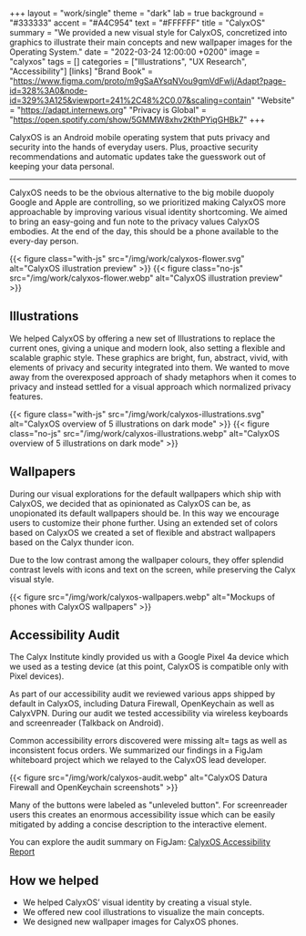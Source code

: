 +++
layout = "work/single"
theme = "dark"
lab = true
background = "#333333"
accent = "#A4C954"
text = "#FFFFFF"
title = "CalyxOS"
summary = "We provided a new visual style for CalyxOS, concretized into graphics to illustrate their main concepts and new wallpaper images for the Operating System."
date = "2022-03-24 12:00:00 +0200"
image = "calyxos"
tags = []
categories = ["Illustrations", "UX Research", "Accessibility"]
[links]
    "Brand Book" = "https://www.figma.com/proto/m9gSaAYsqNVou9gmVdFwlj/Adapt?page-id=328%3A0&node-id=329%3A125&viewport=241%2C48%2C0.07&scaling=contain"
    "Website" = "https://adapt.internews.org"
    "Privacy is Global" = "https://open.spotify.com/show/5GMMW8xhv2KthPYiqGHBk7"
+++

CalyxOS is an Android mobile operating system that puts privacy and security into the hands of everyday users. Plus, proactive security recommendations and automatic updates take the guesswork out of keeping your data personal.

---

CalyxOS needs to be the obvious alternative to the big mobile duopoly Google and Apple are controlling, so we prioritized making CalyxOS more approachable by improving various visual identity shortcoming. We aimed to bring an easy-going and fun note to the privacy values CalyxOS embodies. At the end of the day, this should be a phone available to the every-day person.

{{< figure class="with-js" src="/img/work/calyxos-flower.svg" alt="CalyxOS illustration preview" >}}
{{< figure class="no-js" src="/img/work/calyxos-flower.webp" alt="CalyxOS illustration preview" >}}

## Illustrations

We helped CalyxOS by offering a new set of Illustrations to replace the current ones, giving a unique and modern look, also setting a flexible and scalable graphic style. These graphics are bright, fun, abstract, vivid, with elements of privacy and security integrated into them. We wanted to move away from the overexposed approach of shady metaphors when it comes to privacy and instead settled for a visual approach which normalized privacy features.

{{< figure class="with-js" src="/img/work/calyxos-illustrations.svg" alt="CalyxOS overview of 5 illustrations on dark mode" >}}
{{< figure class="no-js" src="/img/work/calyxos-illustrations.webp" alt="CalyxOS overview of 5 illustrations on dark mode" >}}

## Wallpapers

During our visual explorations for the default wallpapers which ship with CalyxOS, we decided that as opinionated as CalyxOS can be, as unopionated its default wallpapers should be. In this way we encourage users to customize their phone further. Using an extended set of colors based on CalyxOS we created a set of flexible and abstract wallpapers based on the Calyx thunder icon. 

Due to the low contrast among the wallpaper colours, they offer splendid contrast levels with icons and text on the screen, while preserving the Calyx visual style.

{{< figure src="/img/work/calyxos-wallpapers.webp" alt="Mockups of phones with CalyxOS wallpapers" >}}

## Accessibility Audit

The Calyx Institute kindly provided us with a Google Pixel 4a device which we used as a testing device (at this point, CalyxOS is compatible only with Pixel devices).

As part of our accessibility audit we reviewed various apps shipped by default in CalyxOS, including Datura Firewall, OpenKeychain as well as CalyxVPN. During our audit we tested accessibility via wireless keyboards and screenreader (Talkback on Android). 

Common accessibility errors discovered were missing alt= tags as well as inconsistent focus orders. We summarized our findings in a FigJam whiteboard project which we relayed to the CalyxOS lead developer.

{{< figure src="/img/work/calyxos-audit.webp" alt="CalyxOS Datura Firewall and OpenKeychain screenshots" >}}

Many of the buttons were labeled as "unleveled button". For screenreader users this creates an enormous accessibility issue which can be easily mitigated by adding a concise description to the interactive element.

You can explore the audit summary on FigJam: [CalyxOS Accessibility Report](https://www.figma.com/file/o2hXguWkAYIVCTPSJXWrrh/CalyxOS-Accessibility-Report?node-id=0%3A1)

## How we helped

- We helped CalyxOS’ visual identity by creating a visual style.
- We offered new cool illustrations to visualize the main concepts.
- We designed new wallpaper images for CalyxOS phones.